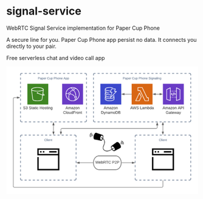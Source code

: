 # signal-service

WebRTC Signal Service implementation for Paper Cup Phone

A secure line for you. Paper Cup Phone app persist no data. It connects you directly to your pair. 

Free serverless chat and video call app

![Diagram](docs/pcp.png)